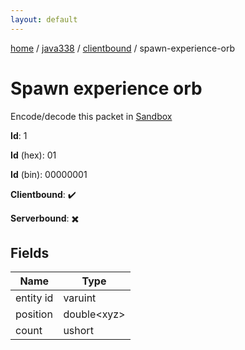 ```yaml
---
layout: default
---
```


[home](/)  /  [java338](/protocol/java338)  /  [clientbound](/protocol/java338/clientbound)  /  spawn-experience-orb

# Spawn experience orb

Encode/decode this packet in [Sandbox](../../../sandbox/java338#Clientbound.SpawnExperienceOrb)

**Id**: 1

**Id** (hex): 01

**Id** (bin): 00000001

**Clientbound**: ✔️

**Serverbound**: ✖️

## Fields

Name | Type
---|---
entity id | varuint
position | double&lt;xyz&gt;
count | ushort
